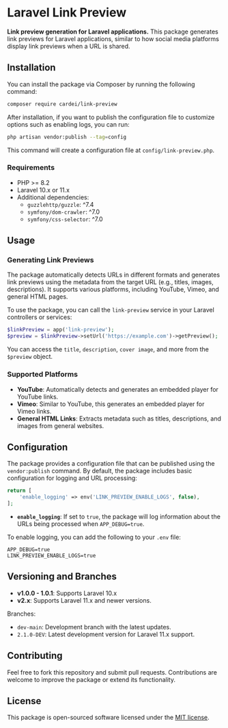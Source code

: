 
# Laravel Link Preview

**Link preview generation for Laravel applications.** This package generates link previews for Laravel applications, similar to how social media platforms display link previews when a URL is shared.

## Installation

You can install the package via Composer by running the following command:

```bash
composer require cardei/link-preview
```

After installation, if you want to publish the configuration file to customize options such as enabling logs, you can run:

```bash
php artisan vendor:publish --tag=config
```

This command will create a configuration file at `config/link-preview.php`.

### Requirements

- PHP >= 8.2
- Laravel 10.x or 11.x
- Additional dependencies:
  - `guzzlehttp/guzzle`: ^7.4
  - `symfony/dom-crawler`: ^7.0
  - `symfony/css-selector`: ^7.0

## Usage

### Generating Link Previews

The package automatically detects URLs in different formats and generates link previews using the metadata from the target URL (e.g., titles, images, descriptions). It supports various platforms, including YouTube, Vimeo, and general HTML pages.

To use the package, you can call the `link-preview` service in your Laravel controllers or services:

```php
$linkPreview = app('link-preview');
$preview = $linkPreview->setUrl('https://example.com')->getPreview();
```

You can access the `title`, `description`, `cover image`, and more from the `$preview` object.

### Supported Platforms

- **YouTube**: Automatically detects and generates an embedded player for YouTube links.
- **Vimeo**: Similar to YouTube, this generates an embedded player for Vimeo links.
- **General HTML Links**: Extracts metadata such as titles, descriptions, and images from general websites.

## Configuration

The package provides a configuration file that can be published using the `vendor:publish` command. By default, the package includes basic configuration for logging and URL processing:

```php
return [
    'enable_logging' => env('LINK_PREVIEW_ENABLE_LOGS', false),
];
```

- **`enable_logging`**: If set to `true`, the package will log information about the URLs being processed when `APP_DEBUG=true`.

To enable logging, you can add the following to your `.env` file:

```
APP_DEBUG=true
LINK_PREVIEW_ENABLE_LOGS=true
```

## Versioning and Branches

- **v1.0.0 - 1.0.1**: Supports Laravel 10.x
- **v2.x**: Supports Laravel 11.x and newer versions.

Branches:
- `dev-main`: Development branch with the latest updates.
- `2.1.0-DEV`: Latest development version for Laravel 11.x support.

## Contributing

Feel free to fork this repository and submit pull requests. Contributions are welcome to improve the package or extend its functionality.

## License

This package is open-sourced software licensed under the [MIT license](LICENSE).

